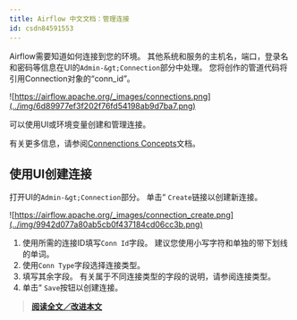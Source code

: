 ```yaml
---
title: Airflow 中文文档：管理连接
id: csdn84591553
---
```


Airflow需要知道如何连接到您的环境。 其他系统和服务的主机名，端口，登录名和密码等信息在UI的`Admin-&gt;Connection`部分中处理。 您将创作的管道代码将引用Connection对象的“conn_id”。

![https://airflow.apache.org/_images/connections.png](../img/6d89977ef3f202f76fd54198ab9d7ba7.png)

可以使用UI或环境变量创建和管理连接。

有关更多信息，请参阅[Connenctions Concepts](https://apachecn.github.io/airflow-doc-zh/concepts.html)文档。

## 使用UI创建连接

打开UI的`Admin-&gt;Connection`部分。 单击“ `Create`链接以创建新连接。

![https://airflow.apache.org/_images/connection_create.png](../img/9942d077a80ab5cb0f437184cd06cc3b.png)

1.  使用所需的连接ID填写`Conn Id`字段。 建议您使用小写字符和单独的带下划线的单词。
2.  使用`Conn Type`字段选择连接类型。
3.  填写其余字段。 有关属于不同连接类型的字段的说明，请参阅连接类型。
4.  单击“ `Save`按钮以创建连接。

> [**阅读全文／改进本文**](https://github.com/apachecn/airflow-doc-zh/blob/master/zh/10.md)